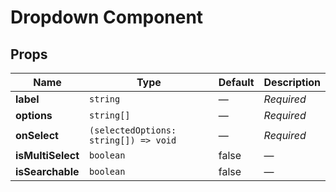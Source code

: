 # Dropdown Component

## Props

| Name | Type | Default | Description |
|------|------|---------|-------------|
| **label** | `string` | — | _Required_ |
| **options** | `string[]` | — | _Required_ |
| **onSelect** | `(selectedOptions: string[]) => void` | — | _Required_ |
| **isMultiSelect** | `boolean` | false | — |
| **isSearchable** | `boolean` | false | — |

